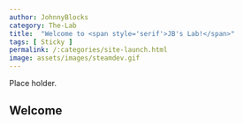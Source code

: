 ```yaml
---
author: JohnnyBlocks
category: The-Lab
title:  "Welcome to <span style='serif'>JB's Lab!</span>"
tags: [ Sticky ]
permalink: /:categories/site-launch.html
image: assets/images/steamdev.gif 
---
```


Place holder.

## Welcome
